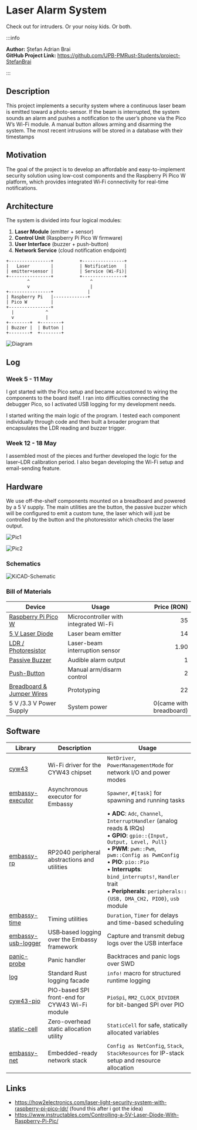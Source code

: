 # Laser Alarm System
Check out for intruders. Or your noisy kids. Or both. 

:::info 

**Author:** Ștefan Adrian Brai \
**GitHub Project Link:** https://github.com/UPB-PMRust-Students/proiect-StefanBrai

:::

## Description

This project implements a security system where a continuous laser beam is emitted toward a photo-sensor. If the beam is interrupted, the system sounds an alarm and pushes a notification to the user’s phone via the Pico W’s Wi-Fi module. A manual button allows arming and disarming the system. The most recent intrusions will be stored in a database with their timestamps

## Motivation

The goal of the project is to develop an affordable and easy-to-implement security solution using low-cost components and the Raspberry Pi Pico W platform, which provides integrated Wi‑Fi connectivity for real-time notifications.

## Architecture

The system is divided into four logical modules:

1. **Laser Module** (emitter + sensor)  
2. **Control Unit** (Raspberry Pi Pico W firmware)  
3. **User Interface** (buzzer + push-button)  
4. **Network Service** (cloud notification endpoint)

```text
+----------------+          +----------------+
|   Laser        |          | Notification   |
| emitter+sensor |          | Service (Wi-Fi)|
+----------------+          +----------------+
        ^                       ^
        v                       |
+----------------+             |
| Raspberry Pi   |-------------+
| Pico W         |
+----------------+
  |            ^
  v            |
+--------+  +--------+
| Buzzer |  | Button |
+--------+  +--------+
```
![Diagram](PM.svg)

## Log

### Week 5 - 11 May

I got started with the Pico setup and became accustomed to wiring the components to the board itself. I ran into difficulties connecting the debugger Pico, so I activated USB logging for my development needs. 

I started writing the main logic of the program. I tested each component individually through code and then built a broader program that encapsulates the LDR reading and buzzer trigger.

### Week 12 - 18 May

I assembled most of the pieces and further developed the logic for the laser–LDR calibration period. I also began developing the Wi-Fi setup and email-sending feature.

## Hardware

We use off-the-shelf components mounted on a breadboard and powered by a 5 V supply. The main utilities are the button, the passive buzzer which will be configured to emit a custom tune, the laser which will just be controlled by the button and the photoresistor which checks the laser output.

![Pic1](Pic1.webp)

![Pic2](Pic2.webp)

### Schematics

![KiCAD-Schematic](KiCAD_PM.webp)

### Bill of Materials
| Device                    | Usage                                 | Price (RON) |
| ------------------------- | ------------------------------------- | ----------: |
| [Raspberry Pi Pico W](https://3dstar.ro/raspberry-pi-pico-wh)       | Microcontroller with integrated Wi-Fi |          35 |
| [5 V Laser Diode](https://www.emag.ro/modul-dioda-laser-650nm-5v-12x35-mm-5904162804269/pd/DVM5KLMBM/)           | Laser beam emitter                    |          14 |
| [LDR / Photoresistor](https://www.optimusdigital.ro/)          | Laser-beam interruption sensor        |           1.90 |
| [Passive Buzzer](https://www.optimusdigital.ro/en/buzzers/634-5v-passive-buzzer.html?search_query=buzzer&results=87)            | Audible alarm output                  |           1 |
| [Push-Button](https://www.optimusdigital.ro/en/search?controller=search&orderby=position&orderway=desc&search_query=Buton&submit_search=)               | Manual arm/disarm control             |           2 |
| [Breadboard & Jumper Wires](https://www.optimusdigital.ro/en/kits/2222-breadboard-kit-hq-830-p.html?search_query=Breadboard&results=362) | Prototyping                           |          22 |
| 5 V /3.3 V Power Supply          | System power                          |          0(came with breadboard) |

## Software

| Library                                                  | Description                                         | Usage                                                                                                                                                                                                                                                                                       |
|-------------------------------------------------------------------|-----------------------------------------------------|---------------------------------------------------------------------------------------------------------------------------------------------------------------------------------------------------------------------------------------------------------------------------------------------|
| [cyw43](https://crates.io/crates/cyw43)                           | Wi-Fi driver for the CYW43 chipset                  | `NetDriver`, `PowerManagementMode` for network I/O and power modes                                                                                                                                                                                                                          |
| [embassy-executor](https://crates.io/crates/embassy-executor)     | Asynchronous executor for Embassy                   | `Spawner`, `#[task]` for spawning and running tasks                                                                                                                                                                                                                                         |
| [embassy-rp](https://crates.io/crates/embassy-rp)                 | RP2040 peripheral abstractions and utilities        | • **ADC**: `Adc`, `Channel`, `InterruptHandler` (analog reads & IRQs)<br>• **GPIO**: `gpio::{Input, Output, Level, Pull}`<br>• **PWM**: `pwm::Pwm`, `pwm::Config as PwmConfig`<br>• **PIO**: `pio::Pio`<br>• **Interrupts**: `bind_interrupts!`, `Handler` trait<br>• **Peripherals**: `peripherals::{USB, DMA_CH2, PIO0}`, `usb` module |
| [embassy-time](https://crates.io/crates/embassy-time)             | Timing utilities                                    | `Duration`, `Timer` for delays and time-based scheduling                                                                                                                                                                                                                                     |
| [embassy-usb-logger](https://crates.io/crates/embassy-usb-logger) | USB‐based logging over the Embassy framework        | Capture and transmit debug logs over the USB interface                                                                                                                                                                                                                                      |
| [panic-probe](https://crates.io/crates/panic-probe)               | Panic handler         | Backtraces and panic logs over SWD                                                                                                                                                                                                                                                          |
| [log](https://crates.io/crates/log)                               | Standard Rust logging facade                        | `info!` macro for structured runtime logging                                                                                                                                                                                                                                                |
| [cyw43-pio](https://crates.io/crates/cyw43-pio)                   | PIO-based SPI front-end for CYW43 Wi-Fi module      | `PioSpi`, `RM2_CLOCK_DIVIDER` for bit-banged SPI over PIO                                                                                                                                                                                                                                   |
| [static-cell](https://crates.io/crates/static-cell)               | Zero-overhead static allocation utility             | `StaticCell` for safe, statically allocated variables                                                                                                                                                                                                                                        |
| [embassy-net](https://crates.io/crates/embassy-net)               | Embedded-ready network stack                        | `Config as NetConfig`, `Stack`, `StackResources` for IP-stack setup and resource allocation                                                                                                                                                                                                  |

## Links

-  https://how2electronics.com/laser-light-security-system-with-raspberry-pi-pico-ldr/
(found this after i got the idea)
- https://www.instructables.com/Controlling-a-5V-Laser-Diode-With-Raspberry-Pi-Pic/
